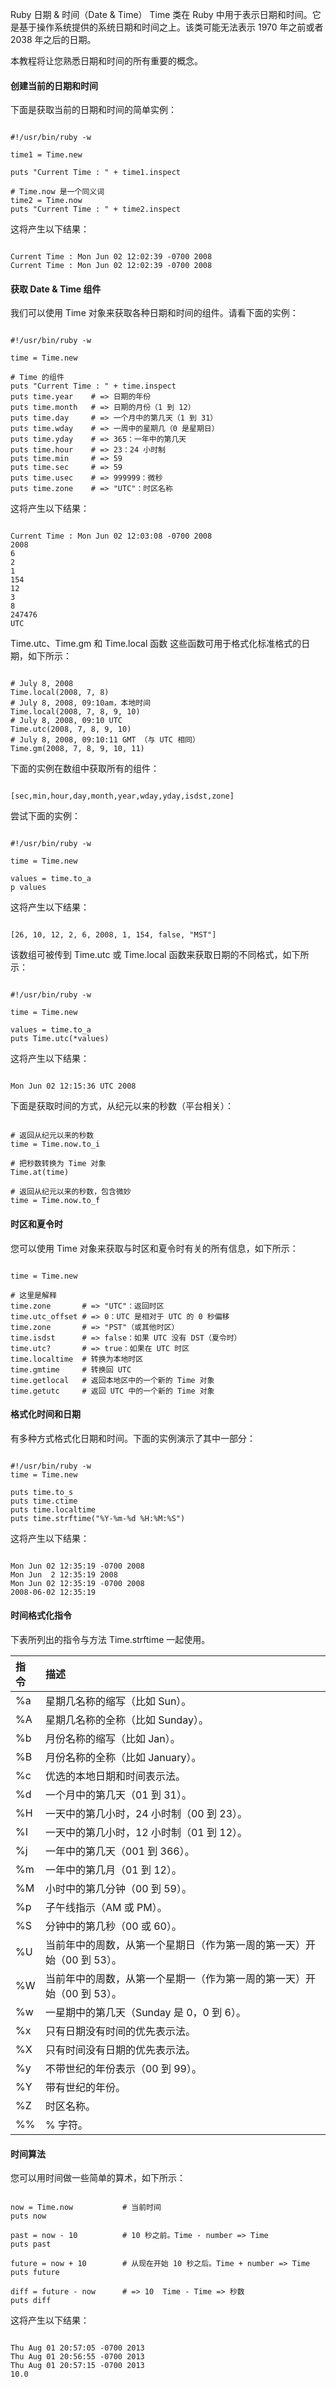  Ruby 日期 &amp; 时间（Date &amp; Time）
  Time 类在 Ruby 中用于表示日期和时间。它是基于操作系统提供的系统日期和时间之上。该类可能无法表示 1970 年之前或者 2038 年之后的日期。

 本教程将让您熟悉日期和时间的所有重要的概念。

 

 
#### 创建当前的日期和时间

 下面是获取当前的日期和时间的简单实例：

 
```

#!/usr/bin/ruby -w

time1 = Time.new

puts "Current Time : " + time1.inspect

# Time.now 是一个同义词
time2 = Time.now
puts "Current Time : " + time2.inspect

```
 这将产生以下结果：

 
```

Current Time : Mon Jun 02 12:02:39 -0700 2008
Current Time : Mon Jun 02 12:02:39 -0700 2008

```
 
#### 获取 Date &amp; Time 组件

 我们可以使用 Time 对象来获取各种日期和时间的组件。请看下面的实例：

 
```

#!/usr/bin/ruby -w

time = Time.new

# Time 的组件
puts "Current Time : " + time.inspect
puts time.year    # => 日期的年份
puts time.month   # => 日期的月份（1 到 12）
puts time.day     # => 一个月中的第几天（1 到 31）
puts time.wday    # => 一周中的星期几（0 是星期日）
puts time.yday    # => 365：一年中的第几天
puts time.hour    # => 23：24 小时制
puts time.min     # => 59
puts time.sec     # => 59
puts time.usec    # => 999999：微秒
puts time.zone    # => "UTC"：时区名称

```
 这将产生以下结果：

 
```

Current Time : Mon Jun 02 12:03:08 -0700 2008
2008
6
2
1
154
12
3
8
247476
UTC

```
 
Time.utc、Time.gm 和 Time.local 函数 这些函数可用于格式化标准格式的日期，如下所示：

 
```

# July 8, 2008
Time.local(2008, 7, 8)  
# July 8, 2008, 09:10am，本地时间
Time.local(2008, 7, 8, 9, 10)   
# July 8, 2008, 09:10 UTC
Time.utc(2008, 7, 8, 9, 10)  
# July 8, 2008, 09:10:11 GMT （与 UTC 相同）
Time.gm(2008, 7, 8, 9, 10, 11)  

```
 下面的实例在数组中获取所有的组件：

 
```

[sec,min,hour,day,month,year,wday,yday,isdst,zone]

```
 尝试下面的实例：

 
```

#!/usr/bin/ruby -w

time = Time.new

values = time.to_a
p values

```
 这将产生以下结果：

 
```

[26, 10, 12, 2, 6, 2008, 1, 154, false, "MST"]

```
 该数组可被传到 Time.utc 或 Time.local 函数来获取日期的不同格式，如下所示：

 
```

#!/usr/bin/ruby -w

time = Time.new

values = time.to_a
puts Time.utc(*values)

```
 这将产生以下结果：

 
```

Mon Jun 02 12:15:36 UTC 2008

```
 下面是获取时间的方式，从纪元以来的秒数（平台相关）：

 
```

# 返回从纪元以来的秒数
time = Time.now.to_i  

# 把秒数转换为 Time 对象
Time.at(time)

# 返回从纪元以来的秒数，包含微妙
time = Time.now.to_f

```
 
#### 时区和夏令时

 您可以使用 Time 对象来获取与时区和夏令时有关的所有信息，如下所示：

 
```

time = Time.new

# 这里是解释
time.zone       # => "UTC"：返回时区
time.utc_offset # => 0：UTC 是相对于 UTC 的 0 秒偏移
time.zone       # => "PST"（或其他时区）
time.isdst      # => false：如果 UTC 没有 DST（夏令时）
time.utc?       # => true：如果在 UTC 时区
time.localtime  # 转换为本地时区
time.gmtime     # 转换回 UTC
time.getlocal   # 返回本地区中的一个新的 Time 对象
time.getutc     # 返回 UTC 中的一个新的 Time 对象

```
 
#### 格式化时间和日期

 有多种方式格式化日期和时间。下面的实例演示了其中一部分：

 
```

#!/usr/bin/ruby -w
time = Time.new

puts time.to_s
puts time.ctime
puts time.localtime
puts time.strftime("%Y-%m-%d %H:%M:%S")

```
 这将产生以下结果：

 
```

Mon Jun 02 12:35:19 -0700 2008
Mon Jun  2 12:35:19 2008
Mon Jun 02 12:35:19 -0700 2008
2008-06-02 12:35:19

```
 
#### 时间格式化指令

 下表所列出的指令与方法 Time.strftime 一起使用。

 

|指令|描述|
|:--|:--|
|%a|星期几名称的缩写（比如 Sun）。|
|%A|星期几名称的全称（比如 Sunday）。|
|%b|月份名称的缩写（比如 Jan）。|
|%B|月份名称的全称（比如 January）。|
|%c|优选的本地日期和时间表示法。|
|%d|一个月中的第几天（01 到 31）。|
|%H|一天中的第几小时，24 小时制（00 到 23）。|
|%I|一天中的第几小时，12 小时制（01 到 12）。|
|%j|一年中的第几天（001 到 366）。|
|%m|一年中的第几月（01 到 12）。|
|%M|小时中的第几分钟（00 到 59）。|
|%p|子午线指示（AM 或 PM）。|
|%S|分钟中的第几秒（00 或 60）。|
|%U|当前年中的周数，从第一个星期日（作为第一周的第一天）开始（00 到 53）。|
|%W|当前年中的周数，从第一个星期一（作为第一周的第一天）开始（00 到 53）。|
|%w|一星期中的第几天（Sunday 是 0，0 到 6）。|
|%x|只有日期没有时间的优先表示法。|
|%X|只有时间没有日期的优先表示法。|
|%y|不带世纪的年份表示（00 到 99）。|
|%Y|带有世纪的年份。|
|%Z|时区名称。|
|%%|% 字符。|




#### 时间算法

 您可以用时间做一些简单的算术，如下所示：

 
```

now = Time.now           # 当前时间
puts now

past = now - 10          # 10 秒之前。Time - number => Time
puts past

future = now + 10        # 从现在开始 10 秒之后。Time + number => Time
puts future

diff = future - now      # => 10  Time - Time => 秒数
puts diff

```
 这将产生以下结果：

 
```

Thu Aug 01 20:57:05 -0700 2013
Thu Aug 01 20:56:55 -0700 2013
Thu Aug 01 20:57:15 -0700 2013
10.0

```
 

